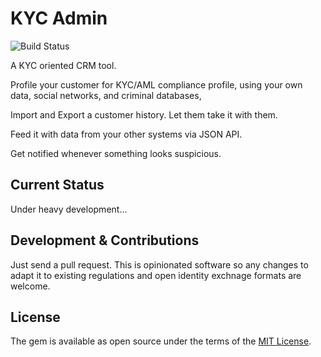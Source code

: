 # KYC Admin
![Build Status](https://circleci.com/gh/bitex-la/kyc-admin.svg?style=shield&circle-token=:circle-token)

A KYC oriented CRM tool.

Profile your customer for KYC/AML compliance profile, using your own data,
social networks, and criminal databases,

Import and Export a customer history. Let them take it with them.

Feed it with data from your other systems via JSON API.

Get notified whenever something looks suspicious.

## Current Status

Under heavy development...

## Development & Contributions

Just send a pull request. This is opinionated software so any changes to
adapt it to existing regulations and open identity exchnage formats are
welcome.

## License

The gem is available as open source under the terms of the [MIT
License](http://opensource.org/licenses/MIT).
